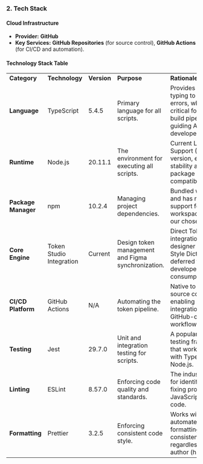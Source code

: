 ### 2. Tech Stack

#### Cloud Infrastructure

- **Provider:** **GitHub**
- **Key Services:** **GitHub Repositories** (for source control), **GitHub Actions** (for CI/CD and automation).

#### Technology Stack Table

<table>
  <tr>
   <td><strong>Category</strong>
   </td>
   <td><strong>Technology</strong>
   </td>
   <td><strong>Version</strong>
   </td>
   <td><strong>Purpose</strong>
   </td>
   <td><strong>Rationale</strong>
   </td>
  </tr>
  <tr>
   <td><strong>Language</strong>
   </td>
   <td>TypeScript
   </td>
   <td>5.4.5
   </td>
   <td>Primary language for all scripts.
   </td>
   <td>Provides strong typing to reduce errors, which is critical for a reliable build pipeline and for guiding AI developers.
   </td>
  </tr>
  <tr>
   <td><strong>Runtime</strong>
   </td>
   <td>Node.js
   </td>
   <td>20.11.1
   </td>
   <td>The environment for executing all scripts.
   </td>
   <td>Current Long-Term Support (LTS) version, ensuring stability and wide package compatibility.
   </td>
  </tr>
  <tr>
   <td><strong>Package Manager</strong>
   </td>
   <td>npm
   </td>
   <td>10.2.4
   </td>
   <td>Managing project dependencies.
   </td>
   <td>Bundled with Node.js and has robust support for monorepo workspaces, fitting our chosen structure.
   </td>
  </tr>
  <tr>
   <td><strong>Core Engine</strong>
   </td>
   <td>Token Studio Integration
   </td>
   <td>Current
   </td>
   <td>Design token management and Figma synchronization.
   </td>
   <td>Direct Token Studio integration for designer workflow. Style Dictionary deferred for future developer consumption needs.
   </td>
  </tr>
  <tr>
   <td><strong>CI/CD Platform</strong>
   </td>
   <td>GitHub Actions
   </td>
   <td>N/A
   </td>
   <td>Automating the token pipeline.
   </td>
   <td>Native to our chosen source control, enabling seamless integration with our GitHub-centric workflow.
   </td>
  </tr>
  <tr>
   <td><strong>Testing</strong>
   </td>
   <td>Jest
   </td>
   <td>29.7.0
   </td>
   <td>Unit and integration testing for scripts.
   </td>
   <td>A popular, all-in-one testing framework that works seamlessly with TypeScript and Node.js.
   </td>
  </tr>
  <tr>
   <td><strong>Linting</strong>
   </td>
   <td>ESLint
   </td>
   <td>8.57.0
   </td>
   <td>Enforcing code quality and standards.
   </td>
   <td>The industry standard for identifying and fixing problems in JavaScript/TypeScript code.
   </td>
  </tr>
  <tr>
   <td><strong>Formatting</strong>
   </td>
   <td>Prettier
   </td>
   <td>3.2.5
   </td>
   <td>Enforcing consistent code style.
   </td>
   <td>Works with ESLint to automate code formatting, ensuring consistency regardless of the author (human or AI).
   </td>
  </tr>
</table>
